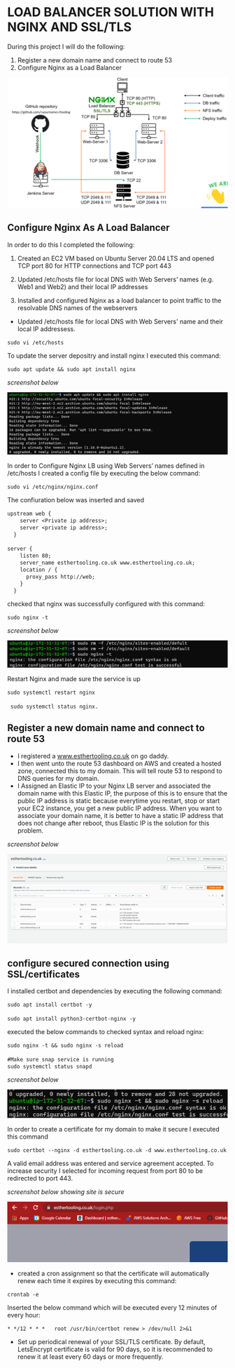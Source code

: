 # __LOAD BALANCER SOLUTION WITH NGINX AND SSL/TLS__

During this project I will do the following:

1. Register a new domain name and connect to route 53
1. Configure Nginx as a Load Balancer

![pic8](./images/pic8.png)



## Configure Nginx As A Load Balancer

In order to do this I completed the following:

1. Created an EC2 VM based on Ubuntu Server 20.04 LTS and opened TCP port 80 for HTTP connections and TCP port 443

1. Updated /etc/hosts file for local DNS with Web Servers’ names (e.g. Web1 and Web2) and their local IP addresses

1. Installed and configured Nginx as a load balancer to point traffic to the resolvable DNS names of the webservers

- Updated /etc/hosts file for local DNS with Web Servers' name and their local IP addressess.

```
sudo vi /etc/hosts
```

To update the server depositry and install nginx I executed this command:

```
sudo apt update && sudo apt install nginx
```

*screenshot below*

![pic2](./images/pic2.png)


In order to Configure Nginx LB using Web Servers’ names defined in  /etc/hosts I created a config file by executing the below command:

```
sudo vi /etc/nginx/nginx.conf 
```

The confiuration below was inserted and saved 

```
upstream web {
    server <Private ip address>;
    server <private ip address>;
  }

server {
    listen 80;
    server_name esthertooling.co.uk www.esthertooling.co.uk;
    location / {
      proxy_pass http://web;
    }
  }

  ```



checked that nginx was successfully configured with this command: 

```
sudo nginx -t
```

*screenshot below*

![pic3](./images/pic3.png)

Restart Nginx and made sure the service is up 

```
sudo systemctl restart nginx

 sudo systemctl status nginx.
```


                                                        
## Register a new domain name and connect to route 53

- I registered a www.esthertooling.co.uk on go daddy. 
- I then went unto the route 53 dashboard on AWS and created a hosted zone, connected this to my domain. This will tell route 53 to respond to DNS queries for my domain.  
- I Assigned an Elastic IP to your Nginx LB server and associated the domain name with this Elastic IP, the purpose of this is to ensure that the public IP address is static because everytime you restart, stop or start your EC2 instance, you get a new public IP address. When you want to associate your domain name, it is better to have a static IP address that does not change after reboot, thus Elastic IP is the solution for this problem.

*screenshot below*

![pic1](./images/pic1.png)


  ## configure secured connection using SSL/certificates                                                      

I installed certbot and dependencies by executing the following command: 

```
sudo apt install certbot -y

sudo apt install python3-certbot-nginx -y

```

executed the below commands to checked syntax and reload nginx:

```
sudo nginx -t && sudo nginx -s reload

#Make sure snap service is running 
sudo systemctl status snapd
```

*screenshot below*

![pic5](./images/pic5.png)


In order to create a certificate for my domain to make it secure I executed this command 

```
sudo certbot --nginx -d esthertooling.co.uk -d www.esthertooling.co.uk
```

A valid email address was entered and service agreement accepted. To increase security I selected for incoming request from port 80 to be redirected to port 443.

*screenshot below showing site is secure*

![pic6](./images/pic6.png)

- created a cron assignment so that the certificate will automatically renew each time it expires by executing this command:


```
crontab -e
```

Inserted the below command which will be executed every 12 minutes of every hour:


```
* */12 * * *   root /usr/bin/certbot renew > /dev/null 2>&1
```

- Set up periodical renewal of your SSL/TLS certificate. By default, LetsEncrypt certificate is valid for 90 days, so it is recommended to renew it at least every 60 days or more frequently.






